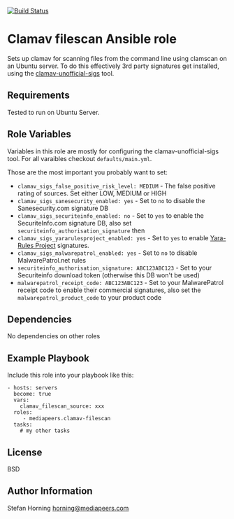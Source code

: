 [![Build Status](https://travis-ci.com/mediapeers/ansible-role-clamav-filescan.svg?branch=master)](https://travis-ci.com/mediapeers/ansible-role-clamav-filescan)

# Clamav filescan Ansible role

Sets up clamav for scanning files from the command line using clamscan on an Ubuntu server.
To do this effectively 3rd party signatures get installed, using the [clamav-unofficial-sigs](https://github.com/extremeshok/clamav-unofficial-sigs) tool.

## Requirements

Tested to run on Ubuntu Server.

## Role Variables

Variables in this role are mostly for configuring the clamav-unofficial-sigs tool.
For all varaibles checkout `defaults/main.yml`.

Those are the most important you probably want to set:

- `clamav_sigs_false_positive_risk_level: MEDIUM` - The false positive rating of sources. Set either LOW, MEDIUM or HIGH
- `clamav_sigs_sanesecurity_enabled: yes` - Set to `no` to disable the Sanesecurity.com signature DB
- `clamav_sigs_securiteinfo_enabled: no` - Set to `yes` to enable the SecuriteInfo.com signature DB, also set `securiteinfo_authorisation_signature` then
- `clamav_sigs_yararulesproject_enabled: yes` - Set to `yes` to enable [Yara-Rules Project](https://github.com/Yara-Rules/rules) signatures.
- `clamav_sigs_malwarepatrol_enabled: yes` - Set to `no` to disable MalwarePatrol.net rules
- `securiteinfo_authorisation_signature: ABC123ABC123` - Set to your Securiteinfo download token (otherwise this DB won't be used)
- `malwarepatrol_receipt_code: ABC123ABC123` - Set to your MalwarePatrol receipt code to enable their commercial signatures, also set the `malwarepatrol_product_code` to your product code

## Dependencies

No dependencies on other roles

## Example Playbook

Include this role into your playbook like this:

    - hosts: servers
      become: true
      vars:
        clamav_filescan_source: xxx
      roles:
         - mediapeers.clamav-filescan
      tasks:
        # my other tasks

## License

BSD

## Author Information

Stefan Horning <horning@mediapeers.com>
